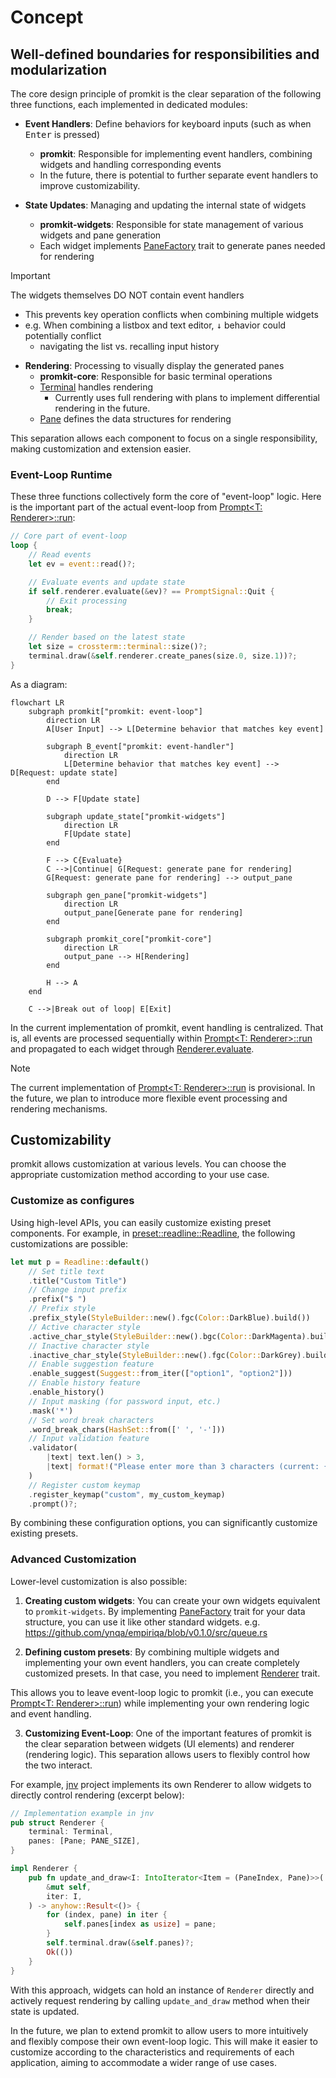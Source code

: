# Concept

## Well-defined boundaries for responsibilities and modularization

The core design principle of promkit is the clear separation of the following three functions,
each implemented in dedicated modules:

- **Event Handlers**: Define behaviors for keyboard inputs (such as when <kbd>Enter</kbd> is pressed)
  - **promkit**: Responsible for implementing event handlers, combining widgets and handling corresponding events
  - In the future, there is potential to further separate event handlers to improve customizability.

- **State Updates**: Managing and updating the internal state of widgets
  - **promkit-widgets**: Responsible for state management of various widgets and pane generation
  - Each widget implements
  [PaneFactory](https://docs.rs/promkit/0.8.0/promkit/trait.PaneFactory.html)
  trait to generate panes needed for rendering

> [!IMPORTANT]
> The widgets themselves DO NOT contain event handlers
> - This prevents key operation conflicts
> when combining multiple widgets
> - e.g. When combining a listbox and text editor, <kbd>↓</kbd>
> behavior could potentially conflict
>   - navigating the list vs. recalling input history

- **Rendering**: Processing to visually display the generated panes
  - **promkit-core**: Responsible for basic terminal operations
  - [Terminal](https://docs.rs/promkit_core/0.1.0/terminal/struct.Terminal.html) handles rendering
    - Currently uses full rendering with plans to implement differential rendering in the future.
  - [Pane](https://docs.rs/promkit_core/0.1.0/pane/struct.Pane.html)
  defines the data structures for rendering

This separation allows each component to focus on a single responsibility,
making customization and extension easier.

### Event-Loop Runtime

These three functions collectively form the core of "event-loop" logic.
Here is the important part of the actual event-loop from
[Prompt<T: Renderer>::run](https://docs.rs/promkit/0.8.0/promkit/struct.Prompt.html#method.run):

```rust
// Core part of event-loop
loop {
    // Read events
    let ev = event::read()?;

    // Evaluate events and update state
    if self.renderer.evaluate(&ev)? == PromptSignal::Quit {
        // Exit processing
        break;
    }

    // Render based on the latest state
    let size = crossterm::terminal::size()?;
    terminal.draw(&self.renderer.create_panes(size.0, size.1))?;
}
```

As a diagram:

```mermaid
flowchart LR
    subgraph promkit["promkit: event-loop"]
        direction LR
        A[User Input] --> L[Determine behavior that matches key event]

        subgraph B_event["promkit: event-handler"]
            direction LR
            L[Determine behavior that matches key event] --> D[Request: update state]
        end

        D --> F[Update state]

        subgraph update_state["promkit-widgets"]
            direction LR
            F[Update state]
        end

        F --> C{Evaluate}
        C -->|Continue| G[Request: generate pane for rendering]
        G[Request: generate pane for rendering] --> output_pane
        
        subgraph gen_pane["promkit-widgets"]
            direction LR
            output_pane[Generate pane for rendering]
        end

        subgraph promkit_core["promkit-core"]
            direction LR
            output_pane --> H[Rendering]
        end

        H --> A
    end

    C -->|Break out of loop| E[Exit]
```

In the current implementation of promkit, event handling is centralized.
That is, all events are processed sequentially within
[Prompt<T: Renderer>::run](https://docs.rs/promkit/0.8.0/promkit/struct.Prompt.html#method.run)
and propagated to each widget through
[Renderer.evaluate](https://docs.rs/promkit/0.8.0/promkit/trait.Renderer.html#tymethod.evaluate).

> [!NOTE]
> The current implementation of
> [Prompt<T: Renderer>::run](https://docs.rs/promkit/0.8.0/promkit/struct.Prompt.html#method.run)
> is provisional. In the future,
> we plan to introduce more flexible event processing and rendering mechanisms.

## Customizability

promkit allows customization at various levels.
You can choose the appropriate customization method
according to your use case.

### Customize as configures

Using high-level APIs, you can easily customize existing preset components. For example, in
[preset::readline::Readline](https://github.com/ynqa/promkit/blob/v0.8.0/promkit/src/preset/readline.rs),
the following customizations are possible:

```rust
let mut p = Readline::default()
    // Set title text
    .title("Custom Title")
    // Change input prefix
    .prefix("$ ")
    // Prefix style
    .prefix_style(StyleBuilder::new().fgc(Color::DarkBlue).build())
    // Active character style
    .active_char_style(StyleBuilder::new().bgc(Color::DarkMagenta).build())
    // Inactive character style
    .inactive_char_style(StyleBuilder::new().fgc(Color::DarkGrey).build())
    // Enable suggestion feature
    .enable_suggest(Suggest::from_iter(["option1", "option2"]))
    // Enable history feature
    .enable_history()
    // Input masking (for password input, etc.)
    .mask('*')
    // Set word break characters
    .word_break_chars(HashSet::from([' ', '-']))
    // Input validation feature
    .validator(
        |text| text.len() > 3,
        |text| format!("Please enter more than 3 characters (current: {} characters)", text.len()),
    )
    // Register custom keymap
    .register_keymap("custom", my_custom_keymap)
    .prompt()?;
```

By combining these configuration options, you can significantly customize existing presets.

### Advanced Customization

Lower-level customization is also possible:

1. **Creating custom widgets**: You can create your own widgets equivalent to `promkit-widgets`. 
By implementing
[PaneFactory](https://docs.rs/promkit/0.8.0/promkit/trait.PaneFactory.html)
trait for your data structure, you can use it like other standard widgets.
e.g. https://github.com/ynqa/empiriqa/blob/v0.1.0/src/queue.rs

2. **Defining custom presets**: By combining multiple widgets and implementing your own event handlers, 
you can create completely customized presets. In that case, you need to implement
[Renderer](https://docs.rs/promkit/0.8.0/promkit/trait.Renderer.html) trait.

This allows you to leave event-loop logic to promkit (i.e., you can execute
[Prompt<T: Renderer>::run](https://docs.rs/promkit/0.8.0/promkit/struct.Prompt.html#method.run))
while implementing your own rendering logic and event handling.

3. **Customizing Event-Loop**: One of the important features of promkit is the clear separation
between widgets (UI elements) and renderer (rendering logic). This separation allows users to flexibly
control how the two interact.

For example, [jnv](https://github.com/ynqa/jnv) project implements its own Renderer to allow 
widgets to directly control rendering (excerpt below):

```rust
// Implementation example in jnv
pub struct Renderer {
    terminal: Terminal,
    panes: [Pane; PANE_SIZE],
}

impl Renderer {
    pub fn update_and_draw<I: IntoIterator<Item = (PaneIndex, Pane)>>(
        &mut self,
        iter: I,
    ) -> anyhow::Result<()> {
        for (index, pane) in iter {
            self.panes[index as usize] = pane;
        }
        self.terminal.draw(&self.panes)?;
        Ok(())
    }
}
```

With this approach, widgets can hold an instance of `Renderer` directly and actively request 
rendering by calling `update_and_draw` method when their state is updated.

In the future, we plan to extend promkit to allow users to more intuitively and flexibly compose 
their own event-loop logic. This will make it easier to customize according to the characteristics 
and requirements of each application, aiming to accommodate a wider range of use cases.
